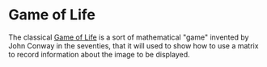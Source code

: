 # Game of Life
The classical [Game of Life](https://en.wikipedia.org/wiki/Conway%27s_Game_of_Life) is a sort of mathematical "game" invented by John Conway in the seventies, that it will used to show how to use a matrix to record information about the image to be displayed.